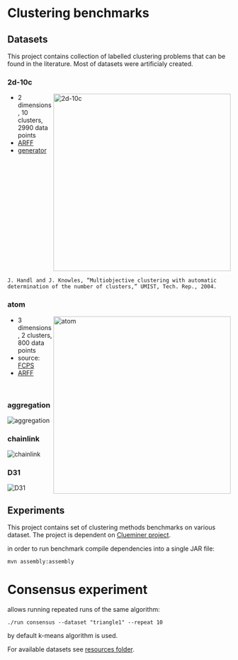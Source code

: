 # Clustering benchmarks

## Datasets

This project contains collection of labelled clustering problems that can be found in the literature. Most of datasets were artificialy created.

### 2d-10c

<img alt="2d-10c" align="right" width="400px" src="https://github.com/deric/clustering-benchmark/blob/images/fig/artificial/2d-10c.png">

* 2 dimensions, 10 clusters, 2990 data points
* [ARFF](https://github.com/deric/clustering-benchmark/blob/master/src/main/resources/datasets/artificial/2d-10c.arff)
* [generator](https://github.com/deric/handl-data-generators)

<div style="clear: both;"></div>

```
J. Handl and J. Knowles, “Multiobjective clustering with automatic
determination of the number of clusters,” UMIST, Tech. Rep., 2004.
```

### atom

<img alt="atom" align="right" width="400px" src="https://github.com/deric/clustering-benchmark/blob/images/fig/artificial/atom.png">

* 3 dimensions, 2 clusters, 800 data points
* source: [FCPS](https://www.uni-marburg.de/fb12/datenbionik/data?language_sync=1)
* [ARFF](https://github.com/deric/clustering-benchmark/blob/master/src/main/resources/datasets/artificial/atom.arff)

<br />

### aggregation

![aggregation](https://github.com/deric/clustering-benchmark/blob/images/fig/artificial/aggregation.png)

### chainlink

![chainlink](https://github.com/deric/clustering-benchmark/blob/images/fig/artificial/chainlink.png)


### D31

![D31](https://github.com/deric/clustering-benchmark/blob/images/fig/artificial/D31.png)


## Experiments

This project contains set of clustering methods benchmarks on various dataset. The project is dependent on [Clueminer project](https://github.com/deric/clueminer).

in order to run benchmark compile dependencies into a single JAR file:

    mvn assembly:assembly

# Consensus experiment

allows running repeated runs of the same algorithm:

```
./run consensus --dataset "triangle1" --repeat 10
```
by default k-means algorithm is used.

For available datasets see [resources folder](https://github.com/deric/clustering-benchmark/tree/master/src/main/resources/datasets/artificial).
